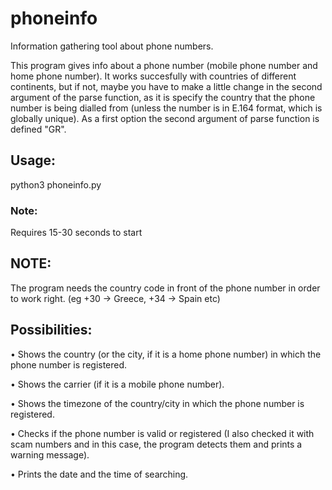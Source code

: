 # phoneinfo

Information gathering tool about phone numbers.

This program gives info about a phone number (mobile phone number and home phone number).
It works succesfully with countries of different continents, but if not, maybe you have to make a little change in the second argument of the parse function, as it is specify the country that the phone number is being dialled from (unless the number is in E.164 format, which is globally unique). As a first option the second argument of parse function is defined "GR". 


## Usage:

python3 phoneinfo.py

### Note: 

Requires 15-30 seconds to start

## NOTE:

The program needs the country code in front of the phone number in order to work right. (eg +30 -> Greece, +34 -> Spain etc)


## Possibilities:

• Shows the country (or the city, if it is a home phone number) in which the phone number is registered.

• Shows the carrier (if it is a mobile phone number).

• Shows the timezone of the country/city in which the phone number is registered.

• Checks if the phone number is valid or registered (I also checked it with scam numbers and in this case, the program detects them and prints a warning message).

• Prints the date and the time of searching.
